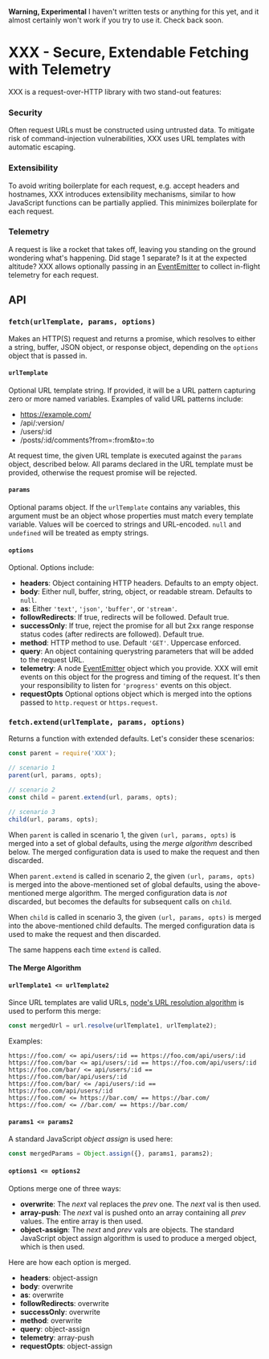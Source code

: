 **Warning, Experimental** I haven't written tests or anything for this yet, and it almost certainly won't work if you try to use it. Check back soon.

# XXX - Secure, Extendable Fetching with Telemetry

XXX is a request-over-HTTP library with two stand-out features:

### Security

Often request URLs must be constructed using untrusted data. To mitigate risk of command-injection vulnerabilities, XXX uses URL templates with automatic escaping.

### Extensibility

To avoid writing boilerplate for each request, e.g. accept headers and hostnames, XXX introduces extensibility mechanisms, similar to how JavaScript functions can be partially applied. This minimizes boilerplate for each request.

### Telemetry

A request is like a rocket that takes off, leaving you standing on the ground wondering what's happening. Did stage 1 separate? Is it at the expected altitude? XXX allows optionally passing in an [EventEmitter](https://nodejs.org/dist/latest-v4.x/docs/api/events.html#events_class_eventemitter) to collect in-flight telemetry for each request.

## API

### `fetch(urlTemplate, params, options)`

Makes an HTTP(S) request and returns a promise, which resolves to either a string, buffer, JSON object, or response object, depending on the `options` object that is passed in.

#### `urlTemplate`

Optional URL template string. If provided, it will be a URL pattern capturing zero or more named variables. Examples of valid URL patterns include:

 * https://example.com/
 * /api/:version/
 * /users/:id
 * /posts/:id/comments?from=:from&to=:to

At request time, the given URL template is executed against the `params` object, described below. All params declared in the URL template must be provided, otherwise the request promise will be rejected.

#### `params`

Optional params object. If the `urlTemplate` contains any variables, this argument must be an object whose properties must match every template variable. Values will be coerced to strings and URL-encoded. `null` and `undefined` will be treated as empty strings.

#### `options`

Optional. Options include:

 * **headers**: Object containing HTTP headers. Defaults to an empty object.
 * **body**: Either null, buffer, string, object, or readable stream. Defaults to `null`.
 * **as**: Either `'text'`, `'json'`, `'buffer'`, or `'stream'`.
 * **followRedirects**: If true, redirects will be followed. Default true.
 * **successOnly**: If true, reject the promise for all but 2xx range response status codes (after redirects are followed). Default true.
 * **method**: HTTP method to use. Default `'GET'`. Uppercase enforced.
 * **query**: An object containing querystring parameters that will be added to the request URL.
 * **telemetry**: A node [EventEmitter](https://nodejs.org/dist/latest-v4.x/docs/api/events.html#events_class_eventemitter) object which you provide. XXX will emit events on this object for the progress and timing of the request. It's then your responsibility to listen for `'progress'` events on this object.
 * **requestOpts** Optional options object which is merged into the options passed to `http.request` or `https.request`.

### `fetch.extend(urlTemplate, params, options)`

Returns a function with extended defaults. Let's consider these scenarios:

```js
const parent = require('XXX');

// scenario 1
parent(url, params, opts);

// scenario 2
const child = parent.extend(url, params, opts);

// scenario 3
child(url, params, opts);
```

When `parent` is called in scenario 1, the given `(url, params, opts)` is merged into a set of global defaults, using the *merge algorithm* described below. The merged configuration data is used to make the request and then discarded.

When `parent.extend` is called in scenario 2, the given `(url, params, opts)` is merged into the above-mentioned set of global defaults, using the above-mentioned merge algorithm. The merged configuration data is *not* discarded, but becomes the defaults for subsequent calls on `child`.

When `child` is called in scenario 3, the given `(url, params, opts)` is merged into the above-mentioned child defaults. The merged configuration data is used to make the request and then discarded.

The same happens each time `extend` is called.

#### The Merge Algorithm

#### `urlTemplate1 <= urlTemplate2`

Since URL templates are valid URLs, [node's URL resolution algorithm](https://nodejs.org/dist/latest-v4.x/docs/api/url.html#url_url_resolve_from_to) is used to perform this merge:

```js
const mergedUrl = url.resolve(urlTemplate1, urlTemplate2);
```

Examples:

```
https://foo.com/ <= api/users/:id == https://foo.com/api/users/:id
https://foo.com/bar <= api/users/:id == https://foo.com/api/users/:id
https://foo.com/bar/ <= api/users/:id == https://foo.com/bar/api/users/:id
https://foo.com/bar/ <= /api/users/:id == https://foo.com/api/users/:id
https://foo.com/ <= https://bar.com/ == https://bar.com/
https://foo.com/ <= //bar.com/ == https://bar.com/
```

#### `params1 <= params2`

A standard JavaScript *object assign* is used here:

```js
const mergedParams = Object.assign({}, params1, params2);
```

#### `options1 <= options2`

Options merge one of three ways:

 * **overwrite**: The *next* val replaces the *prev* one. The *next* val is then used.
 * **array-push**: The *next* val is pushed onto an array containing all *prev* values. The entire array is then used.
 * **object-assign**: The *next* and *prev* vals are objects. The standard JavaScript object assign algorithm is used to produce a merged object, which is then used.

Here are how each option is merged.

 * **headers**: object-assign
 * **body**: overwrite
 * **as**: overwrite
 * **followRedirects**: overwrite
 * **successOnly**: overwrite
 * **method**: overwrite
 * **query**: object-assign
 * **telemetry**: array-push
 * **requestOpts**: object-assign
